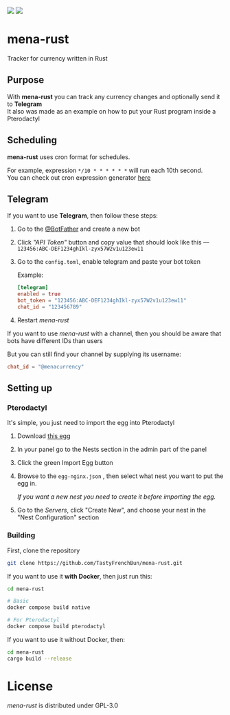 ![](https://img.shields.io/github/license/TastyFrenchBun/mena-rust)
![](https://img.shields.io/badge/-t.me%2Fmenacurrency-blueviolet?logo=telegram&link=https://t.me/menacurrency)
# mena-rust 

Tracker for currency written in Rust  

## Purpose

With **mena-rust** you can track any currency changes and optionally send it to **Telegram**  
It also was made as an example on how to put your Rust program inside a Pterodactyl

## Scheduling
**mena-rust** uses cron format for schedules.

For example, expression
`*/10 * * * * * *` will run each 10th second.  
You can check out cron expression generator [here](https://crontab.cronhub.io)

## Telegram
If you want to use **Telegram**, then follow these steps:  
1. Go to the [@BotFather](https://t.me/BotFather) and create a new bot
2. Click *"API Token"* button and copy value that should look like this — `123456:ABC-DEF1234ghIkl-zyx57W2v1u123ew11`
3. Go to the `config.toml`, enable telegram and paste your bot token

	Example:
	```toml
	[telegram]
	enabled = true
	bot_token = "123456:ABC-DEF1234ghIkl-zyx57W2v1u123ew11"
	chat_id = "123456789"

	```
4. Restart *mena-rust*

If you want to use *mena-rust* with a channel, then you should be aware that bots have different IDs than users  

But you can still find your channel by supplying its username:
```toml
chat_id = "@menacurrency"
```

## Setting up
### Pterodactyl
It's simple, you just need to import the egg into Pterodactyl
1. Download [this egg](https://github.com/TastyFrenchBun/mena-rust/blob/main/docker/pterodactyl/egg-mena-rust.json)
2. In your panel go to the Nests section in the admin part of the panel
3. Click the green Import Egg button
4. Browse to the `egg-nginx.json` , then select what nest you want to put the egg in.

	*If you want a new nest you need to create it before importing the egg.*
5. Go to the *Servers*, click "Create New", and choose your nest in the "Nest Configuration" section

### Building
First, clone the repository
```bash
git clone https://github.com/TastyFrenchBun/mena-rust.git
```
If you want to use it **with Docker**, then just run this:
```bash
cd mena-rust

# Basic
docker compose build native

# For Pterodactyl
docker compose build pterodactyl
```
If you want to use it without Docker, then:
```bash
cd mena-rust
cargo build --release
```

# License

*mena-rust* is distributed under GPL-3.0
